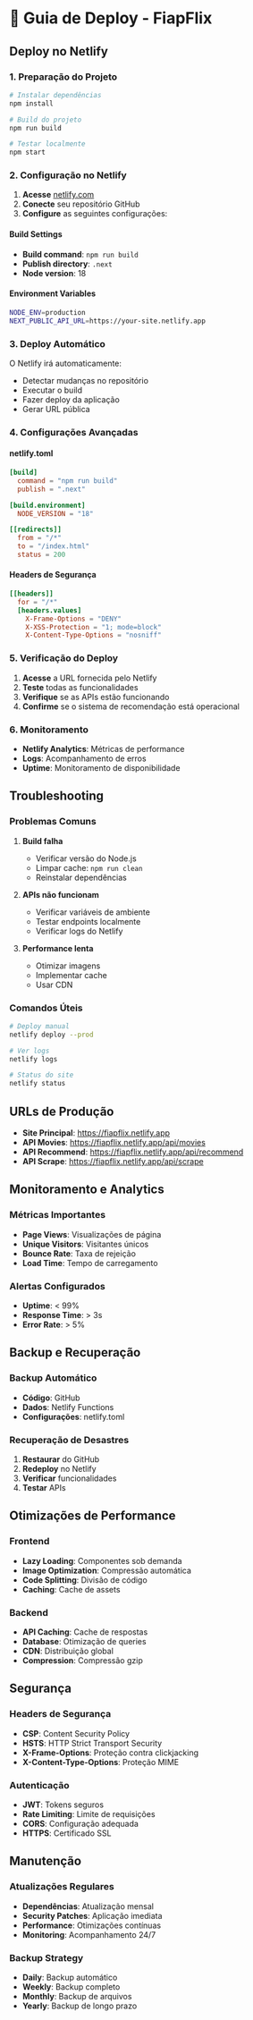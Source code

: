 # 🚀 Guia de Deploy - FiapFlix

## Deploy no Netlify

### 1. Preparação do Projeto

```bash
# Instalar dependências
npm install

# Build do projeto
npm run build

# Testar localmente
npm start
```

### 2. Configuração no Netlify

1. **Acesse** [netlify.com](https://netlify.com)
2. **Conecte** seu repositório GitHub
3. **Configure** as seguintes configurações:

#### Build Settings
- **Build command**: `npm run build`
- **Publish directory**: `.next`
- **Node version**: 18

#### Environment Variables
```bash
NODE_ENV=production
NEXT_PUBLIC_API_URL=https://your-site.netlify.app
```

### 3. Deploy Automático

O Netlify irá automaticamente:
- Detectar mudanças no repositório
- Executar o build
- Fazer deploy da aplicação
- Gerar URL pública

### 4. Configurações Avançadas

#### netlify.toml
```toml
[build]
  command = "npm run build"
  publish = ".next"

[build.environment]
  NODE_VERSION = "18"

[[redirects]]
  from = "/*"
  to = "/index.html"
  status = 200
```

#### Headers de Segurança
```toml
[[headers]]
  for = "/*"
  [headers.values]
    X-Frame-Options = "DENY"
    X-XSS-Protection = "1; mode=block"
    X-Content-Type-Options = "nosniff"
```

### 5. Verificação do Deploy

1. **Acesse** a URL fornecida pelo Netlify
2. **Teste** todas as funcionalidades
3. **Verifique** se as APIs estão funcionando
4. **Confirme** se o sistema de recomendação está operacional

### 6. Monitoramento

- **Netlify Analytics**: Métricas de performance
- **Logs**: Acompanhamento de erros
- **Uptime**: Monitoramento de disponibilidade

## Troubleshooting

### Problemas Comuns

1. **Build falha**
   - Verificar versão do Node.js
   - Limpar cache: `npm run clean`
   - Reinstalar dependências

2. **APIs não funcionam**
   - Verificar variáveis de ambiente
   - Testar endpoints localmente
   - Verificar logs do Netlify

3. **Performance lenta**
   - Otimizar imagens
   - Implementar cache
   - Usar CDN

### Comandos Úteis

```bash
# Deploy manual
netlify deploy --prod

# Ver logs
netlify logs

# Status do site
netlify status
```

## URLs de Produção

- **Site Principal**: https://fiapflix.netlify.app
- **API Movies**: https://fiapflix.netlify.app/api/movies
- **API Recommend**: https://fiapflix.netlify.app/api/recommend
- **API Scrape**: https://fiapflix.netlify.app/api/scrape

## Monitoramento e Analytics

### Métricas Importantes
- **Page Views**: Visualizações de página
- **Unique Visitors**: Visitantes únicos
- **Bounce Rate**: Taxa de rejeição
- **Load Time**: Tempo de carregamento

### Alertas Configurados
- **Uptime**: < 99%
- **Response Time**: > 3s
- **Error Rate**: > 5%

## Backup e Recuperação

### Backup Automático
- **Código**: GitHub
- **Dados**: Netlify Functions
- **Configurações**: netlify.toml

### Recuperação de Desastres
1. **Restaurar** do GitHub
2. **Redeploy** no Netlify
3. **Verificar** funcionalidades
4. **Testar** APIs

## Otimizações de Performance

### Frontend
- **Lazy Loading**: Componentes sob demanda
- **Image Optimization**: Compressão automática
- **Code Splitting**: Divisão de código
- **Caching**: Cache de assets

### Backend
- **API Caching**: Cache de respostas
- **Database**: Otimização de queries
- **CDN**: Distribuição global
- **Compression**: Compressão gzip

## Segurança

### Headers de Segurança
- **CSP**: Content Security Policy
- **HSTS**: HTTP Strict Transport Security
- **X-Frame-Options**: Proteção contra clickjacking
- **X-Content-Type-Options**: Proteção MIME

### Autenticação
- **JWT**: Tokens seguros
- **Rate Limiting**: Limite de requisições
- **CORS**: Configuração adequada
- **HTTPS**: Certificado SSL

## Manutenção

### Atualizações Regulares
- **Dependências**: Atualização mensal
- **Security Patches**: Aplicação imediata
- **Performance**: Otimizações contínuas
- **Monitoring**: Acompanhamento 24/7

### Backup Strategy
- **Daily**: Backup automático
- **Weekly**: Backup completo
- **Monthly**: Backup de arquivos
- **Yearly**: Backup de longo prazo
